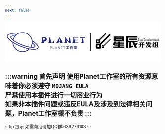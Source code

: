 ```yaml
---
next: false
---
```


![](/imgs/logo/星辰.png)

:::warning 首先声明
使用Planet工作室的所有资源意味着你必须遵守
`MOJANG EULA`  
严禁使用本插件进行一切商业行为  
如果非本插件问题或违反EULA及涉及到法律相关问题，Planet工作室概不负责
:::
----
:::tip 提示
 如需帮助请加QQ群:639276103
:::